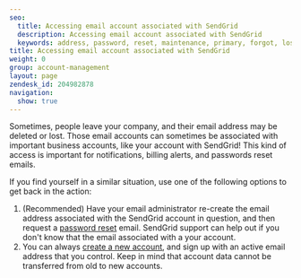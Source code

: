 ```yaml
---
seo:
  title: Accessing email account associated with SendGrid
  description: Accessing email account associated with SendGrid
  keywords: address, password, reset, maintenance, primary, forgot, lost, left
title: Accessing email account associated with SendGrid
weight: 0
group: account-management
layout: page
zendesk_id: 204982878
navigation:
  show: true
---
```


Sometimes, people leave your company, and their email address may be deleted or lost. Those email accounts can sometimes be associated with important business accounts, like your account with SendGrid! This kind of access is important for notifications, billing alerts, and passwords reset emails. 

If you find yourself in a similar situation, use one of the following options to get back in the action:

1. (Recommended) Have your email administrator re-create the email address associated with the SendGrid account in question, and then request a [password reset]({{root_url}}/help-support/account-and-settings/resetting-your-username-and-password/) email. SendGrid support can help out if you don't know that the email associated with a your account.
2. You can always [create a new account](https://sendgrid.com/transactional-email/pricing), and sign up with an active email address that you control. Keep in mind that account data cannot be transferred from old to new accounts. 
